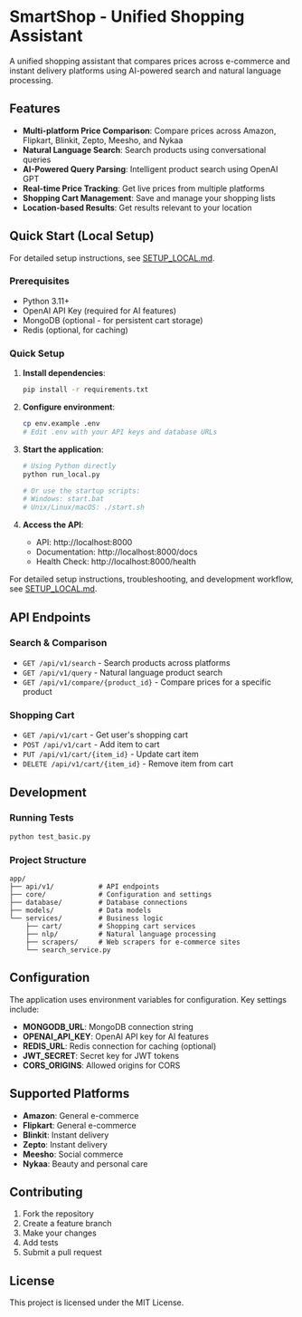 # SmartShop - Unified Shopping Assistant

A unified shopping assistant that compares prices across e-commerce and instant delivery platforms using AI-powered search and natural language processing.

## Features

- **Multi-platform Price Comparison**: Compare prices across Amazon, Flipkart, Blinkit, Zepto, Meesho, and Nykaa
- **Natural Language Search**: Search products using conversational queries
- **AI-Powered Query Parsing**: Intelligent product search using OpenAI GPT
- **Real-time Price Tracking**: Get live prices from multiple platforms
- **Shopping Cart Management**: Save and manage your shopping lists
- **Location-based Results**: Get results relevant to your location

## Quick Start (Local Setup)

For detailed setup instructions, see [SETUP_LOCAL.md](SETUP_LOCAL.md).

### Prerequisites

- Python 3.11+
- OpenAI API Key (required for AI features)
- MongoDB (optional - for persistent cart storage)
- Redis (optional, for caching)

### Quick Setup

1. **Install dependencies**:
   ```bash
   pip install -r requirements.txt
   ```

2. **Configure environment**:
   ```bash
   cp env.example .env
   # Edit .env with your API keys and database URLs
   ```

3. **Start the application**:
   ```bash
   # Using Python directly
   python run_local.py
   
   # Or use the startup scripts:
   # Windows: start.bat
   # Unix/Linux/macOS: ./start.sh
   ```

4. **Access the API**:
   - API: http://localhost:8000
   - Documentation: http://localhost:8000/docs
   - Health Check: http://localhost:8000/health

For detailed setup instructions, troubleshooting, and development workflow, see [SETUP_LOCAL.md](SETUP_LOCAL.md).

## API Endpoints

### Search & Comparison
- `GET /api/v1/search` - Search products across platforms
- `GET /api/v1/query` - Natural language product search
- `GET /api/v1/compare/{product_id}` - Compare prices for a specific product

### Shopping Cart
- `GET /api/v1/cart` - Get user's shopping cart
- `POST /api/v1/cart` - Add item to cart
- `PUT /api/v1/cart/{item_id}` - Update cart item
- `DELETE /api/v1/cart/{item_id}` - Remove item from cart

## Development

### Running Tests
```bash
python test_basic.py
```

### Project Structure
```
app/
├── api/v1/           # API endpoints
├── core/             # Configuration and settings
├── database/         # Database connections
├── models/           # Data models
└── services/         # Business logic
    ├── cart/         # Shopping cart services
    ├── nlp/          # Natural language processing
    ├── scrapers/     # Web scrapers for e-commerce sites
    └── search_service.py
```

## Configuration

The application uses environment variables for configuration. Key settings include:

- **MONGODB_URL**: MongoDB connection string
- **OPENAI_API_KEY**: OpenAI API key for AI features
- **REDIS_URL**: Redis connection for caching (optional)
- **JWT_SECRET**: Secret key for JWT tokens
- **CORS_ORIGINS**: Allowed origins for CORS

## Supported Platforms

- **Amazon**: General e-commerce
- **Flipkart**: General e-commerce  
- **Blinkit**: Instant delivery
- **Zepto**: Instant delivery
- **Meesho**: Social commerce
- **Nykaa**: Beauty and personal care

## Contributing

1. Fork the repository
2. Create a feature branch
3. Make your changes
4. Add tests
5. Submit a pull request

## License

This project is licensed under the MIT License. 